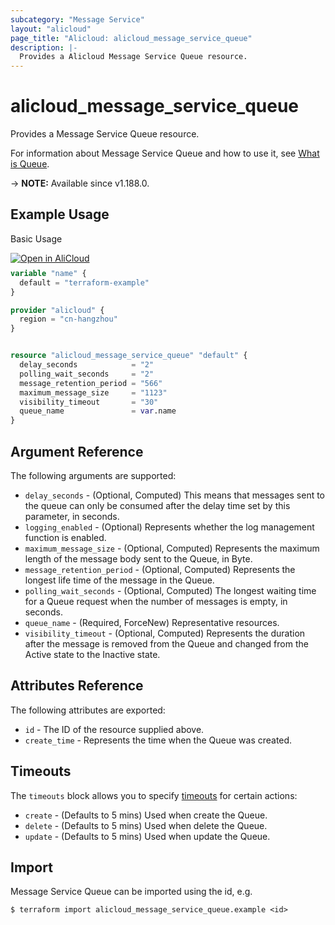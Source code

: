 ```yaml
---
subcategory: "Message Service"
layout: "alicloud"
page_title: "Alicloud: alicloud_message_service_queue"
description: |-
  Provides a Alicloud Message Service Queue resource.
---
```


# alicloud_message_service_queue

Provides a Message Service Queue resource. 

For information about Message Service Queue and how to use it, see [What is Queue](https://www.alibabacloud.com/help/en/message-service/latest/createqueue).

-> **NOTE:** Available since v1.188.0.

## Example Usage

Basic Usage

<div style="display: block;margin-bottom: 40px;"><div class="oics-button" style="float: right;position: absolute;margin-bottom: 10px;">
  <a href="https://api.aliyun.com/api-tools/terraform?resource=alicloud_message_service_queue&exampleId=035c32fa-29c9-0589-56e8-a39bc719314c356e28b3&activeTab=example&spm=docs.r.message_service_queue.0.035c32fa29&intl_lang=EN_US" target="_blank">
    <img alt="Open in AliCloud" src="https://img.alicdn.com/imgextra/i1/O1CN01hjjqXv1uYUlY56FyX_!!6000000006049-55-tps-254-36.svg" style="max-height: 44px; max-width: 100%;">
  </a>
</div></div>

```terraform
variable "name" {
  default = "terraform-example"
}

provider "alicloud" {
  region = "cn-hangzhou"
}


resource "alicloud_message_service_queue" "default" {
  delay_seconds            = "2"
  polling_wait_seconds     = "2"
  message_retention_period = "566"
  maximum_message_size     = "1123"
  visibility_timeout       = "30"
  queue_name               = var.name
}
```

## Argument Reference

The following arguments are supported:
* `delay_seconds` - (Optional, Computed) This means that messages sent to the queue can only be consumed after the delay time set by this parameter, in seconds.
* `logging_enabled` - (Optional) Represents whether the log management function is enabled.
* `maximum_message_size` - (Optional, Computed) Represents the maximum length of the message body sent to the Queue, in Byte.
* `message_retention_period` - (Optional, Computed) Represents the longest life time of the message in the Queue.
* `polling_wait_seconds` - (Optional, Computed) The longest waiting time for a Queue request when the number of messages is empty, in seconds.
* `queue_name` - (Required, ForceNew) Representative resources.
* `visibility_timeout` - (Optional, Computed) Represents the duration after the message is removed from the Queue and changed from the Active state to the Inactive state.

## Attributes Reference

The following attributes are exported:
* `id` - The ID of the resource supplied above.
* `create_time` - Represents the time when the Queue was created.

## Timeouts

The `timeouts` block allows you to specify [timeouts](https://www.terraform.io/docs/configuration-0-11/resources.html#timeouts) for certain actions:
* `create` - (Defaults to 5 mins) Used when create the Queue.
* `delete` - (Defaults to 5 mins) Used when delete the Queue.
* `update` - (Defaults to 5 mins) Used when update the Queue.

## Import

Message Service Queue can be imported using the id, e.g.

```shell
$ terraform import alicloud_message_service_queue.example <id>
```